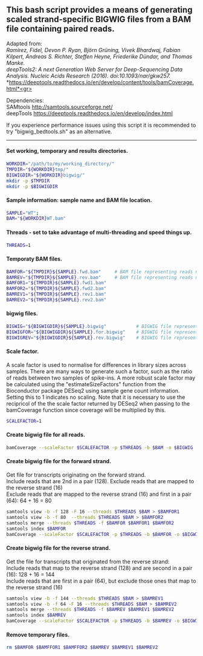 ## This bash script provides a means of generating scaled strand-specific BIGWIG files from a BAM file containing paired reads.

Adapted from:<br>
*Ramírez, Fidel, Devon P. Ryan, Björn Grüning, Vivek Bhardwaj, Fabian Kilpert, Andreas S. Richter, Steffen Heyne, Friederike Dündar, and Thomas Manke.*<br>
*deepTools2: A next Generation Web Server for Deep-Sequencing Data Analysis. Nucleic Acids Research (2016). doi:10.1093/nar/gkw257.*<br>
*https://deeptools.readthedocs.io/en/develop/content/tools/bamCoverage.html*<gr>

Dependencies:<br>
    SAMtools     http://samtools.sourceforge.net/<br>
    deepTools    https://deeptools.readthedocs.io/en/develop/index.html<br>

If you experience performance issues using this script it is recommended to try "bigwig_bedtools.sh" as an alternative.

---

#### Set working, temporary and results directories.
```bash
WORKDIR="/path/to/my/working_directory/"
TMPDIR="${WORKDIR}tmp/"
BIGWIGDIR="${WORKDIR}bigwig/"
mkdir -p $TMPDIR
mkdir -p $BIGWIGDIR
```


#### Sample information: sample name and BAM file location.
```bash
SAMPLE="WT";
BAM="${WORKDIR}WT.bam"
```


#### Threads - set to take advantage of multi-threading and speed things up.
```bash
THREADS=1
```


#### Temporaty BAM files.
```bash
BAMFOR="${TMPDIR}${SAMPLE}.fwd.bam"     # BAM file representing reads mapping to forward strand
BAMREV="${TMPDIR}${SAMPLE}.rev.bam"     # BAM file representing reads mapping to reverse strand
BAMFOR1="${TMPDIR}${SAMPLE}.fwd1.bam"
BAMFOR2="${TMPDIR}${SAMPLE}.fwd2.bam"
BAMREV1="${TMPDIR}${SAMPLE}.rev1.bam"
BAMREV2="${TMPDIR}${SAMPLE}.rev2.bam"
```


#### bigwig files.
```bash
BIGWIG="${BIGWIGDIR}${SAMPLE}.bigwig"           # BIGWIG file representing all reads
BIGWIGFOR="${BIGWIGDIR}${SAMPLE}.for.bigwig"    # BIGWIG file representing reads mapping to forward strand
BIGWIGREV="${BIGWIGDIR}${SAMPLE}.rev.bigwig"    # BIGWIG file representing reads mapping to reverse strand
```

#### Scale factor.
A scale factor is used to normalise for differences in library sizes across samples.  There are many ways to generate such a factor, such as the ratio of reads between two samples of spike-ins.  A more robust scale factor may be calculated using the "estimateSizeFactors" function from the Bioconductor package DESeq2 using sample gene count information.  Setting this to 1 indicates no scaling.  Note that it is necessary to use the recipricol of the the scale factor returned by DESeq2 when passing to the bamCoverage function since coverage will be multiplied by this.
```bash
SCALEFACTOR=1
```


#### Create bigwig file for all reads.
```bash
bamCoverage --scaleFactor $SCALEFACTOR -p $THREADS -b $BAM -o $BIGWIG
```


#### Create bigwig file for the forward strand.
Get file for transcripts originating on the forward strand.<br>
Include reads that are 2nd in a pair (128).  Exclude reads that are mapped to the reverse strand (16)<br>
Exclude reads that are mapped to the reverse strand (16) and first in a pair (64): 64 + 16 = 80<br>
```bash
samtools view -b -f 128 -F 16 --threads $THREADS $BAM > $BAMFOR1
samtools view -b -f 80  --threads $THREADS $BAM > $BAMFOR2
samtools merge --threads $THREADS -f $BAMFOR $BAMFOR1 $BAMFOR2
samtools index $BAMFOR
bamCoverage --scaleFactor $SCALEFACTOR -p $THREADS -b $BAMFOR -o $BIGWIGFOR
```


#### Create bigwig file for the reverse strand.
Get the file for transcripts that originated from the reverse strand:<br>
Include reads that map to the reverse strand (128) and are second in a pair (16): 128 + 16 = 144<br>
Include reads that are first in a pair (64), but exclude those ones that map to the reverse strand (16)<br>
```bash
samtools view -b -f 144 --threads $THREADS $BAM > $BAMREV1
samtools view -b -f 64 -F 16 --threads $THREADS $BAM > $BAMREV2
samtools merge --threads $THREADS -f $BAMREV $BAMREV1 $BAMREV2
samtools index $BAMREV
bamCoverage --scaleFactor $SCALEFACTOR -p $THREADS -b $BAMREV -o $BIGWIGREV
```


#### Remove temporary files.
```bash
rm $BAMFOR $BAMFFOR1 $BAMFFOR2 $BAMREV $BAMREV1 $BAMREV2
```
